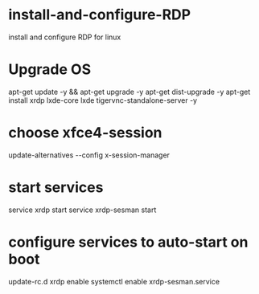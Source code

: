 # install-and-configure-RDP
install and configure RDP for linux

# Upgrade OS
apt-get update -y && apt-get upgrade  -y
apt-get dist-upgrade -y
apt-get install xrdp lxde-core lxde tigervnc-standalone-server -y

# choose xfce4-session 
update-alternatives --config x-session-manager

# start services
service xrdp start
service xrdp-sesman start

# configure services to auto-start on boot
update-rc.d xrdp enable
systemctl enable xrdp-sesman.service

